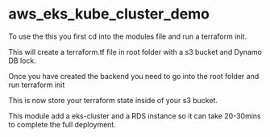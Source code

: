 # aws_eks_kube_cluster_demo

To use the this you first cd into the modules file and run a terraform init.

This will create a terraform.tf file in root folder with a s3 bucket and Dynamo DB lock.

Once you have created the backend you need to go into the root folder and run terraform init

This is now store your terraform state inside of your s3 bucket.

This module add a eks-cluster and a RDS instance so it can take 20-30mins to complete the full deployment.
